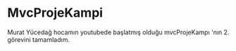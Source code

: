 # MvcProjeKampi

Murat Yücedağ hocamın youtubede başlatmış olduğu mvcProjeKampı 'nın 2. görevini tamamladım.
